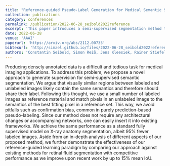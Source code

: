 ```yaml
---
title: "Reference-guided Pseudo-Label Generation for Medical Semantic Segmentation"
collection: publications
category: conferences
permalink: /publication/2022-06-28_seibold2022reference
excerpt: 'This paper introduces a semi-supervised segmentation method that matches unlabeled pixels to labeled reference pixels, avoiding confirmation bias and needing no model changes. It achieves full supervision performance with 95% fewer labels and improves retinal fluid segmentation by up to 15% IoU.'
date: 2022-06-28
venue: 'AAAI'
paperurl: 'https://arxiv.org/abs/2112.00735'
bibtexurl: 'http://simael.github.io/files/2022-06-28_seibold2022reference.bib'
authors: 'Constantin Seibold, Simon Reiß, Jens Kleesiek, Rainer Stiefelhagen.'
---
```

Producing densely annotated data is a difficult and tedious task for medical imaging applications. To address this problem, we propose a novel approach to generate supervision for semi-supervised semantic segmentation. We argue that visually similar regions between labeled and unlabeled images likely contain the same semantics and therefore should share their label. Following this thought, we use a small number of labeled images as reference material and match pixels in an unlabeled image to the semantics of the best fitting pixel in a reference set. This way, we avoid pitfalls such as confirmation bias, common in purely prediction-based pseudo-labeling. Since our method does not require any architectural changes or accompanying networks, one can easily insert it into existing frameworks. We achieve the same performance as a standard fully supervised model on X-ray anatomy segmentation, albeit 95% fewer labeled images. Aside from an in-depth analysis of different aspects of our proposed method, we further demonstrate the effectiveness of our reference-guided learning paradigm by comparing our approach against existing methods for retinal fluid segmentation with competitive performance as we improve upon recent work by up to 15% mean IoU. 